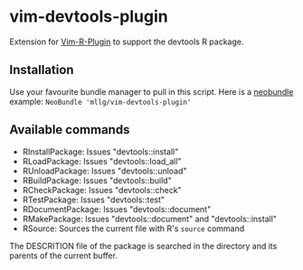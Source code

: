 # vim-devtools-plugin

Extension for [Vim-R-Plugin](https://github.com/jcfaria/Vim-R-plugin) to support the devtools R package.

## Installation
Use your favourite bundle manager to pull in this script.
Here is a [neobundle](https://github.com/Shougo/neobundle.vim) example:
``
NeoBundle 'mllg/vim-devtools-plugin'
``

## Available commands
* RInstallPackage: Issues "devtools::install"
* RLoadPackage: Issues "devtools::load_all"
* RUnloadPackage: Issues "devtools::unload"
* RBuildPackage: Issues "devtools::build"
* RCheckPackage: Issues "devtools::check"
* RTestPackage: Issues "devtools::test"
* RDocumentPackage: Issues "devtools::document"
* RMakePackage: Issues "devtools::document" and "devtools::install"
* RSource: Sources the current file with R's `source` command

The DESCRITION file of the package is searched in the directory and its parents of the current buffer.
